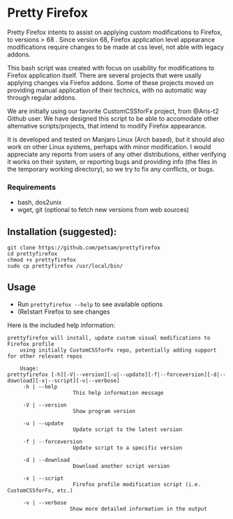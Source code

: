 # Pretty Firefox
Pretty Firefox intents to assist on applying custom modifications to Firefox, to versions > 68 .
Since version 68, Firefox application level appearance modifications require changes to be made at css level, not able with legacy addons.

This bash script was created with focus on usability for modifications to Firefox application itself.
There are several projects that were usally applying changes via Firefox addons. Some of these projects moved on providing manual application of their technics, with no automatic way through regular addons.

We are initially using our favorite CustomCSSforFx project, from @Aris-t2 Github user.
We have designed this script to be able to accomodate other alternative scripts/projects, that intend to modify Firefox appearance.

It is developed and tested on Manjaro Linux (Arch based), but it should also work on other Linux systems, perhaps with minor modification. I would appreciate any reports from users of any other distributions, either verifying it works on their system, or reporting bugs and providing info (the files in the temporary working directory), so we try to fix any conflicts, or bugs.

### Requirements
* bash, dos2unix
* wget, git (optional to fetch new versions from web sources)

## Installation (suggested):
```
git clone https://github.com/petsam/prettyfirefox
cd prettyfirefox
chmod +x prettyfirefox
sudo cp prettyfirefox /usr/local/bin/
```

## Usage
* Run `prettyfirefox --help` to see available options
* (Re)start Firefox to see changes

Here is the included help information:

```
prettyfirefox will install, update custom visual modifications to Firefox profile
    using initially CustomCSSforFx repo, potentially adding support for other relevant repos

    Usage:
prettyfirefox [-h][-V|--version][-u|--update][-f|--forceversion][-d|--download][-x|--script][-v|--verbose]
     -h | --help
                     This help information message

     -V | --version
                     Show program version

     -u | --update
                     Update script to the latest version

     -f | --forceversion
                     Update script to a specific version

     -d | --download
                     Download another script version

     -x | --script
                     Firefox profile modification script (i.e. CustomCSSforFx, etc.)

     -v | --verbose
                    Show more detailed information in the output
```